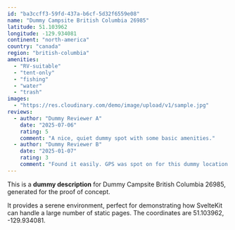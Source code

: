 ```yaml
---
id: "ba3ccff3-59fd-437a-b6cf-5d32f6559e08"
name: "Dummy Campsite British Columbia 26985"
latitude: 51.103962
longitude: -129.934081
continent: "north-america"
country: "canada"
region: "british-columbia"
amenities:
  - "RV-suitable"
  - "tent-only"
  - "fishing"
  - "water"
  - "trash"
images:
  - "https://res.cloudinary.com/demo/image/upload/v1/sample.jpg"
reviews:
  - author: "Dummy Reviewer A"
    date: "2025-07-06"
    rating: 5
    comment: "A nice, quiet dummy spot with some basic amenities."
  - author: "Dummy Reviewer B"
    date: "2025-01-07"
    rating: 3
    comment: "Found it easily. GPS was spot on for this dummy location."
---
```


This is a **dummy description** for Dummy Campsite British Columbia 26985, generated for the proof of concept.

It provides a serene environment, perfect for demonstrating how SvelteKit can handle a large number of static pages. The coordinates are 51.103962, -129.934081.
